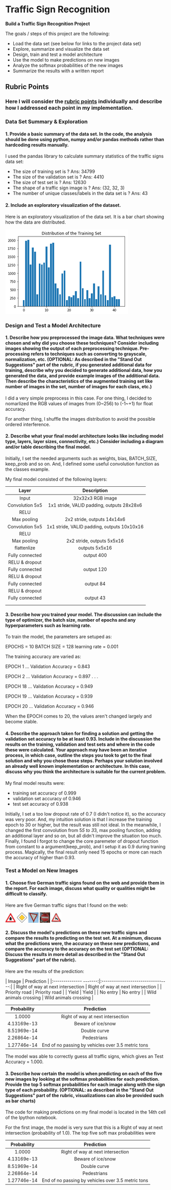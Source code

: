 # **Traffic Sign Recognition** 

**Build a Traffic Sign Recognition Project**

The goals / steps of this project are the following:
* Load the data set (see below for links to the project data set)
* Explore, summarize and visualize the data set
* Design, train and test a model architecture
* Use the model to make predictions on new images
* Analyze the softmax probabilities of the new images
* Summarize the results with a written report


[//]: # (Image References)

[image1]: ./examples/visualization.png "Visualization"
[image2]: ./examples/grayscale.jpg "Grayscaling"
[image3]: ./examples/random_noise.jpg "Random Noise"
[image4]: ./example_data/11_rigtoffway_atnextintersection_32x32x3.jpg "Traffic Sign 1"
[image5]: ./example_data/12_priority_road_32x32x3.jpg "Traffic Sign 2"
[image6]: ./example_data/13_yield.jpg "Traffic Sign 3"
[image7]: ./example_data/17_noentry_32x32x3.jpg "Traffic Sign 4"
[image8]: ./example_data/31_wildanimalscrossing_32x32x3.jpg "Traffic Sign 5"

## Rubric Points
### Here I will consider the [rubric points](https://review.udacity.com/#!/rubrics/481/view) individually and describe how I addressed each point in my implementation.  

### Data Set Summary & Exploration

#### 1. Provide a basic summary of the data set. In the code, the analysis should be done using python, numpy and/or pandas methods rather than hardcoding results manually.

I used the pandas library to calculate summary statistics of the traffic
signs data set:

* The size of training set is ? Ans: 34799
* The size of the validation set is ? Ans: 4410
* The size of test set is ? Ans: 12630
* The shape of a traffic sign image is ? Ans: (32, 32, 3)
* The number of unique classes/labels in the data set is ? Ans: 43

#### 2. Include an exploratory visualization of the dataset.

Here is an exploratory visualization of the data set. It is a bar chart showing how the data are distributed.

![alt text][image1]

### Design and Test a Model Architecture

#### 1. Describe how you preprocessed the image data. What techniques were chosen and why did you choose these techniques? Consider including images showing the output of each preprocessing technique. Pre-processing refers to techniques such as converting to grayscale, normalization, etc. (OPTIONAL: As described in the "Stand Out Suggestions" part of the rubric, if you generated additional data for training, describe why you decided to generate additional data, how you generated the data, and provide example images of the additional data. Then describe the characteristics of the augmented training set like number of images in the set, number of images for each class, etc.)

I did a very simple preprocess in this case.
For one thing, I decided to nomarlized the RGB values of images from (0~256) to (-1~+1) for float accuracy.

For another thing, I shuffle the images distribution to avoid the possible ordered interference.

#### 2. Describe what your final model architecture looks like including model type, layers, layer sizes, connectivity, etc.) Consider including a diagram and/or table describing the final model.

Initially, I set the needed arguments such as weights, bias, BATCH_SIZE, keep_prob and so on.
And, I defined some useful convolution function as the classes example.

My final model consisted of the following layers:

| Layer         		|     Description	        					| 
|:---------------------:|:---------------------------------------------:| 
| Input         		| 32x32x3 RGB image   							| 
| Convolution 5x5     	| 1x1 stride, VALID padding, outputs 28x28x6 	|
| RELU					|												|
| Max pooling	      	| 2x2 stride,  outputs 14x14x6 					|
| Convolution 5x5     	| 1x1 stride, VALID padding, outputs 10x10x16 	|
| RELU					|												|
| Max pooling	      	| 2x2 stride,  outputs 5x5x16 					|
| flattenlize	      	| outputs 5x5x16 								|
| Fully connected		| output  400      								|
| RELU & dropout			|											|
| Fully connected		| output  120      								|
| RELU & dropout			|											|
| Fully connected		| output  84      								|
| RELU & dropout			|											|
| Fully connected		| output  43      								|
|						|												|
|						|												|
 


#### 3. Describe how you trained your model. The discussion can include the type of optimizer, the batch size, number of epochs and any hyperparameters such as learning rate.

To train the model, the parameters are setuped as:

EPOCHS = 10 
BATCH SIZE = 128
learning rate = 0.001

The training accuracy are varied as:

EPOCH 1 ...
Validation Accuracy = 0.843

EPOCH 2 ...
Validation Accuracy = 0.897
        .
        .
        .
        
EPOCH 18 ...
Validation Accuracy = 0.949

EPOCH 19 ...
Validation Accuracy = 0.939

EPOCH 20 ...
Validation Accuracy = 0.946

When the EPOCH comes to 20, the values aren't changed largely and become stable.

#### 4. Describe the approach taken for finding a solution and getting the validation set accuracy to be at least 0.93. Include in the discussion the results on the training, validation and test sets and where in the code these were calculated. Your approach may have been an iterative process, in which case, outline the steps you took to get to the final solution and why you chose those steps. Perhaps your solution involved an already well known implementation or architecture. In this case, discuss why you think the architecture is suitable for the current problem.

My final model results were:
* training set accuracy of 0.999
* validation set accuracy of 0.946
* test set accuracy of 0.938

Initially, I set a too low dropout rate of 0.7 (I didn't notice it), so the accuracy was very poor. And, my intuition solution is that I increase the training epoch to 30 or higher, but the result was still not ideal. In the meanwhile, I changed the first convolution from 5*5 to 3*3, max pooling function, adding an additional layer and so on, but all didn't improve the situation too much. Finally, I found I forgot to change the core paremeter of dropout function from constant to a argument(keep_prob), and I setup it as 0.9 during traning process. Magically, the final result only need 15 epochs or more can reach the accuracy of higher than 0.93. 


### Test a Model on New Images

#### 1. Choose five German traffic signs found on the web and provide them in the report. For each image, discuss what quality or qualities might be difficult to classify.

Here are five German traffic signs that I found on the web:

![alt text][image4] ![alt text][image5] ![alt text][image6] 
![alt text][image7] ![alt text][image8]


#### 2. Discuss the model's predictions on these new traffic signs and compare the results to predicting on the test set. At a minimum, discuss what the predictions were, the accuracy on these new predictions, and compare the accuracy to the accuracy on the test set (OPTIONAL: Discuss the results in more detail as described in the "Stand Out Suggestions" part of the rubric).

Here are the results of the prediction:

| Image									|		 Prediction					| 
|:--------------				-------:|:---------------------------------:| 
| Right of way at next intersection 	| Right of way at next intersection	|
| Priority road							| Priority  road					|
| Yield									| Yield								|
| No entry								| No entry						 	|
| Wild animals crossing					| Wild animals crossing				|


| Probability         			|     Prediction	  									| 
|:-----------------------------:|:-----------------------------------------------------:| 
| 1.0000         				| Right of way at next intersection  					|                             
| 4.13169e-13  					| Beware of ice/snow 									|
| 8.51969e-14					| Double curve											|
| 2.26864e-14	      			| Pedestrians											|
| 1.27746e-14				    | End of no passing by vehicles over 3.5 metric tons 	|


The model was able to correctly guess all traffic signs, which gives an Test Accuracy = 1.000. 

#### 3. Describe how certain the model is when predicting on each of the five new images by looking at the softmax probabilities for each prediction. Provide the top 5 softmax probabilities for each image along with the sign type of each probability. (OPTIONAL: as described in the "Stand Out Suggestions" part of the rubric, visualizations can also be provided such as bar charts)

The code for making predictions on my final model is located in the 14th cell of the Ipython notebook.

For the first image, the model is very sure that this is a Right of way at next intersection (probability of 1.0). The top five soft max probabilities were

| Probability         			|     Prediction	  									| 
|:-----------------------------:|:-----------------------------------------------------:| 
| 1.0000         				| Right of way at next intersection  					|                             
| 4.13169e-13  					| Beware of ice/snow 									|
| 8.51969e-14					| Double curve											|
| 2.26864e-14	      			| Pedestrians											|
| 1.27746e-14				    | End of no passing by vehicles over 3.5 metric tons 	|




